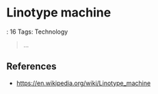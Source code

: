 # Linotype machine

: 16
Tags: Technology

> …
> 

## References

- https://en.wikipedia.org/wiki/Linotype_machine